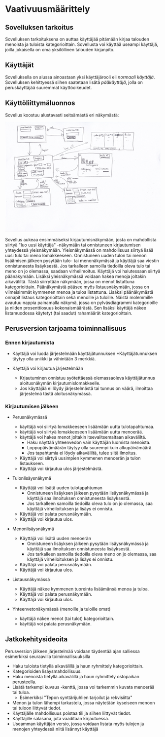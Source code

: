 # Vaativuusmäärittely

## Sovelluksen tarkoitus

Sovelluksen tarkoituksena on auttaa käyttäjää pitämään kirjaa talouden menoista
ja tuloista kategorioittain. Sovellusta voi käyttää useampi käyttäjä, 
joilla jokaisella on oma yksilöllinen talouden kirjanpito.

## Käyttäjät

Sovelluksella on alussa ainoastaan yksi käyttäjärooli eli _normaali käyttäjä_.
Sovelluksen kehittyessä siihen saatetaan lisätä _pääkäyttäjä_, jolla on 
peruskäyttäjää suuremmat käyttöoikeudet.

## Käyttöliittymäluonnos

Sovellus koostuu alustavasti seitsämästä eri näkymästä:

<img src="https://github.com/outisa/ot-harjoitustyo/blob/master/dokumentointi/kuvat/kayttoliittymaluonnos.jpg" width="850">

Sovellus aukeaa ensimmäiseksi kirjautumisnäkymään, josta on mahdollista siirtyä
"luo uusi käyttäjä" -näkymään tai onnistuneen kirjautumisen yhteydessä 
yleisnäkymään. Yleisnäkymässä on mahdollisuus siirtyä lisää uusi tulo tai 
meno lomakkeeseen. Onnistuneen uuden tulon tai menon lisäämisen jälkeen pysytään tulo- tai menonäkymässä ja käyttäjä saa viestin onnistuneesta lisäyksestä. Jos tarkalleen samoilla tiedoilla oleva tulo tai meno on jo olemassa, saadaan virheilmoitus. Käyttäjä voi halutessaan siirtyä päänäkymään. 
 Lisäksi yleisnäkymässä voidaan hakea menoja joltakin aikaväliltä. Tästä siirrytään näkymään, jossa on  menot listattuna kategorioittain. Päänäkymästä pääsee myös listausnäkymään, jossa on viimeisimmät kymmenen menoa ja tuloa listattuna. Lisäksi päänäkymästä onnapit listaus kategorioittain sekä menoille ja tuloille. Näistä molemmille avautuu nappia painamalla näkymä, jossa on pylväsdiagrammi kategorioille ja niiden prosenttiosuus kokonaismäärästä. Sen lisäksi käyttäjä näkee listamuodossa käytetyt (tai saadut)
 rahamäärät kategorioittain.

## Perusversion tarjoama toiminnallisuus

### Ennen kirjautumista

* Käyttäjä voi luoda järjestelmään käyttäjätunnuksen
  *Käyttäjätunnuksen täytyy olla uniikki ja vähintään 3 merkkiä.

* Käyttäjä voi kirjautua järjestelmään
  * Krjautuminen onnistuu syötettäessä olemassaoleva käyttäjätunnus aloitusnäkymän kirjautumislomakkeelle.
  * Jos käyttäjää ei löydy järjestelmästä tai tunnus on väärä, ilmoittaa järjestelmä tästä aloitusnäkymässä.

### Kirjautumisen jälkeen

* Perusnäkymässä

  * käyttäjä voi siirtyä lomakkeeseen lisäämään uutta tulotapahtumaa.
  * käyttäjä voi siirtyä lomakkeeseen lisäämään uutta menoerää.
  * käyttäjä voi hakea menot joltakin itsevalitsemaltaan aikaväliltä.
    * Haku näyttää yhteenvedon vain käyttäjän luomista menoista.
    * Loppupäivämäärän täytyy olla suurempi kuin alkupäivämäärä.
    * Jos tapahtumia ei löydy aikaväliltä, tulee siitä ilmoitus. 
  * Käyttäjä voi siirtyä uusimpien kymmenen menoerän ja tulon listaukseen.
  * Käyttäjä voi kirjautua ulos järjestelmästä.

* Tulonlisäysnäkymä
  * Käyttäjä voi lisätä uuden tulotapahtuman 
    * Onnistuneen lisäyksen jälkeen pysytään lisäysnäkymässä ja käyttäjä saa ilmoituksen onnistuneesta lisäyksestä.
    * Jos tarkalleen samoilla tiedoilla oleva tulo on jo olemassa, saa käyttäjä virheiloituksen ja lisäys ei onnistu.
  * Käyttäjä voi palata perusnäkymään.
  * Käyttäjä voi kirjautua ulos.
  
* Menonlisäysnäkymä  
  * Käyttäjä voi lisätä uuden menoerän
    * Onnistuneen lisäyksen jälkeen pysytään lisäysnäkymässä ja käyttäjä saa ilmoituksen onnistuneesta lisäyksestä.
    * Jos tarkalleen samoilla tiedoilla oleva meno on jo olemassa, saa käyttäjä virheiloituksen ja lisäys ei onnistu.
  * Käyttäjä voi palata perusnäkymään.
  * Käyttäjä voi kirjautua ulos.

* Listausnäkymässä 
  * Käyttäjä näkee kymmenen tuoreinta lisäämänsä menoa ja tuloa.
  * Käyttäjä voi palata perusnäkymään.
  * Käyttäjä voi kirjautua ulos.
  
* Yhteenvetonäkymässä (menoille ja tuloille omat)
  * käyttäjä näkee menot (tai tulot) kategorioittain.
  * käyttäjä voi palata perusnäkymään.


## Jatkokehitysideoita

Perusversion jälkeen järjestelmää voidaan täydentää ajan salliessa esimerkiksi seuraavilla toiminnallisuuksilla
 * Haku tuloista tietyllä aikavälillä ja haun ryhmittely kategorioittain.
 * Kategorioiden lisäysmahdollisuus.
 * Haku menoista tietyllä aikavälillä ja haun ryhmittely ostopaikan perusteella.
 * Lisätä tarkempi kuvaus -kenttä, jossa voi tarkemmin kuvata menoerää tai tuloa.
    * Esimerkiksi "Tepon synttärijuhlien tarjoilut ja rekvisiitta"
 * Menon ja tulon lähempi tarkastelu, jossa näytetään kyseiseen menoon tai tuloon liittyvät tiedot.
 * Käyttäjälle mahdollisuus poistaa tili ja siihen liittyvät tiedot. 
 * Käyttäjille salasana, jota vaaditaan kirjautuessa.
 * Useamman käyttäjän versio, jossa voidaan listata myös tulojen ja menojen yhteydessä niitä lisännyt käyttäjä

